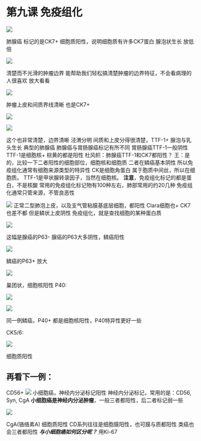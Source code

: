 # 第九课 免疫组化

![](./_image/779816574704914326.jpg)

肺腺癌
标记的是CK7+
细胞质阳性，说明细胞质有许多CK7蛋白
腺泡状生长
放低倍

![](./_image/121150797121142588.jpg)

清楚而不光滑的肿瘤边界
能帮助我们轻松搞清楚肿瘤的边界特征，不会看病理的人很喜欢
放大看看

![](./_image/192927467522633309.jpg)

肿瘤上皮和间质界线清晰
也是CK7+

![](./_image/130592666972203418.jpg)


![](./_image/66147596892602765.jpg)

这个也非常清楚，边界清晰
泾渭分明
间质和上皮分得很清楚，TTF-1+
腺泡与乳头生长
典型的肺腺癌
肺腺癌与胃肠腺癌标记有所不同
胃肠腺癌TTF-1一般阴性
TTF-1是细胞核+
棕黄的都是阳性
杜风帜：肺腺癌TTF-1和CK7都阳性？
王：是的，比较一下二者阳性的细胞部位，细胞核和细胞质
二者在鳞癌基本阴性
所以免疫组化通常有细胞来源类型的特异性
CK是细胞角蛋白
属于胞质中间丝，所以在细胞质。
TTF-1是甲状腺转录因子，当然在细胞核。
**注意**，免疫组化标记的都是蛋白，不是核酸
常用的免疫组化标记物有100种左右，肺部常用的约20几种
免疫组化通常只管来源，不管良恶性

![](./_image/27997738227166435.jpg)
正常二型肺泡上皮，以及支气管粘膜基底层细胞，都阳性
Clara细胞也+
CK7也差不都
但是鳞状上皮阴性
免疫组化，就是查找细胞的某种蛋白质

![](./_image/831288033810780900.jpg)

这幅是腺癌的P63-
腺癌的P63大多阴性，鳞癌阳性

![](./_image/63404901442747992.jpg)

鳞癌的P63+
放大

![](./_image/233932118922437452.jpg)

巢团状，细胞核阳性
P40:

![](./_image/853717500092914365.jpg)

![](./_image/361543308427375605.jpg)

同一例鳞癌，P40+
都是细胞核阳性，P40特异性更好一些

CK5/6:

![](./_image/222122779488738506.jpg)

细胞质阳性
## 再看下一例：
CD56+
![](./_image/316691367915408946.jpg)
小细胞癌，神经内分泌标记阳性
神经内分泌标记，常用的是：CD56, Syn, CgA
**小细胞癌是神经内分泌肿瘤**，一般三者都阳性，后二者标记弱一些


![](./_image/494359546539073841.jpg)

CgA(铬络素A)
细胞质阳性
CD系列往往是细胞膜阳性，也可膜与质都阳性
类癌也会三者都阳性
***与小细胞癌如何区分呢？***
用Ki-67
